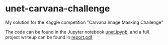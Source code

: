 # unet-carvana-challenge
My solution for the Kaggle competition "Carvana Image Masking Challenge"

The code can be found in the Jupyter notebook [unet.ipynb](https://github.com/wdhorton/unet-carvana-challenge/blob/master/unet.ipynb), and a full project writeup can be found in [report.pdf](https://github.com/wdhorton/unet-carvana-challenge/blob/master/report.pdf)
